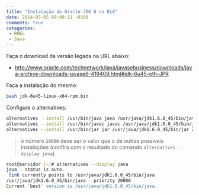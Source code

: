 ```yaml
---
title: "Instalação do Oracle JDK 6 no EL6"
date: 2014-05-05 09:49:11 -0300
comments: true
categories: 
 - RHEL
 - Java
---
```


Faça o download da versão legada na URL abaixo:

 - http://www.oracle.com/technetwork/java/javasebusiness/downloads/java-archive-downloads-javase6-419409.html#jdk-6u45-oth-JPR

Faça a instalação do mesmo:
```bash
bash jdk-6u45-linux-x64-rpm.bin
```

Configure o alternatives:

```bash
alternatives --install /usr/bin/java java /usr/java/jdk1.6.0_45/bin/java 20000
alternatives --install /usr/bin/javac javac /usr/java/jdk1.6.0_45/bin/javac 20000
alternatives --install /usr/bin/jar jar /usr/java/jdk1.6.0_45/bin/jar 20000
```

> o número `20000` deve ser o valor que o de outras possíveis instalações (confira com o resultado do comando `alternatives --display java`)

```bash
root@servidor [~]# alternatives --display java
java - status is auto.
 link currently points to /usr/java/jdk1.6.0_45/bin/java
/usr/java/jdk1.6.0_45/bin/java - priority 20000
Current `best' version is /usr/java/jdk1.6.0_45/bin/java.
```